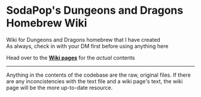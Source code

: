 # **SodaPop's Dungeons and Dragons Homebrew Wiki**
Wiki for Dungeons and Dragons homebrew that I have created  
As always, check in with your DM first before using anything here

Head over to the **[Wiki pages](https://github.com/Red-Pandaaa/sodapop/wiki)** for the _actual_ contents
  
___
  
Anything in the contents of the codebase are the raw, original files. If there are any inconcistencies with the text file and a wiki page's text, the wiki page will be the more up-to-date resource.
